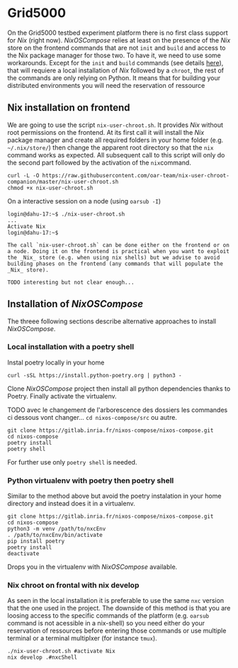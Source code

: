 # Grid5000

On the Grid5000 testbed experiment platform there is no first class support for _Nix_ (right now). _NixOSCompose_ relies at least on the presence of the _Nix_ store on the frontend commands that are not `init` and `build` and access to the Nix package manager for those two. To have it, we need to use some workarounds. Except for the `init` and `build` commands (see details [here](commands.md)), that will requiere a local installation of _Nix_ followed by a `chroot`, the rest of the commands are only relying on Python. It means that for building your distributed environments you will need the reservation of ressource


## Nix installation on frontend

We are going to use the script `nix-user-chroot.sh`. It provides _Nix_ without root permissions on the frontend. At its first call it will install the _Nix_ package manager and create all required folders in your home folder (e.g. `~/.nix/store/`) then change the apparent root directory so that the `nix` command works as expected. All subsequent call to this script will only do the second part followed by the activation of the `nix`command.

```
curl -L -O https://raw.githubusercontent.com/oar-team/nix-user-chroot-companion/master/nix-user-chroot.sh
chmod +x nix-user-chroot.sh
```

On a interactive session on a node (using `oarsub -I`)
```shell
login@dahu-17:~$ ./nix-user-chroot.sh 
...
Activate Nix
login@dahu-17:~$
```

```admonish note
The call `nix-user-chroot.sh` can be done either on the frontend or on a node. Doing it on the frontend is practical when you want to exploit the _Nix_ store (e.g. when using nix shells) but we advise to avoid building phases on the frontend (any commands that will populate the _Nix_ store).

TODO interesting but not clear enough...
```

## Installation of _NixOSCompose_

The threee following sections describe alternative approaches to install _NixOSCompose_.

### Local installation with a poetry shell

Instal poetry locally in your home
```shell
curl -sSL https://install.python-poetry.org | python3 -
```

Clone _NixOSCompose_ project then install all python dependencies thanks to Poetry. Finally activate the virtualenv.

TODO avec le changement de l'arborescence des dossiers les commandes ci dessous vont changer...  `cd nixos-compose/src` ou autre.

```shell
git clone https://gitlab.inria.fr/nixos-compose/nixos-compose.git
cd nixos-compose
poetry install
poetry shell
```

For further use only `poetry shell` is needed.

### Python virtualenv with poetry then poetry shell

Similar to the method above but avoid the poetry instalation in your home directory and instead does it in a virtualenv.

```shell
git clone https://gitlab.inria.fr/nixos-compose/nixos-compose.git
cd nixos-compose
python3 -m venv /path/to/nxcEnv
. /path/to/nxcEnv/bin/activate
pip install poetry
poetry install
deactivate
```

Drops you in the virtualenv with _NixOSCompose_ available.

### Nix chroot on frontal with nix develop

As seen in the local installation it is preferable to use the same `nxc` version that the one used in the project. The downside of this method is that you are loosing access to the specific commands of the platform (e.g. `oarsub` command is not acessible in a nix-shell) so you need either do your reservation of ressources before entering those commands or use multiple terminal or a terminal multiplxer (for instance `tmux`).

```shell
./nix-user-chroot.sh #activate Nix
nix develop .#nxcShell
```